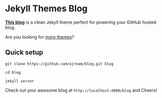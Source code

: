 # Jekyll Themes Blog

**[This blog](http://ajream.github.io/blog)** is a clean Jekyll theme perfect for powering your GitHub hosted blog.

Are you looking for [more themes](http://jekyllthemes.org)?

## Quick setup

`git clone https://github.com/ajream/blog.git blog`

`cd blog`

`jekyll server`

Check out your awesome blog at `http://localhost:4000/blog` and Cheers!
